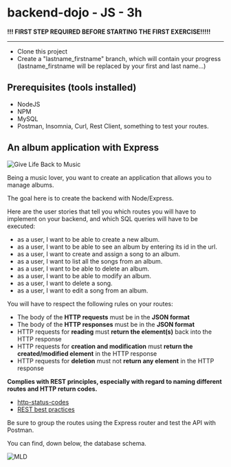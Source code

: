 # backend-dojo - JS - **3h**

**!!! FIRST STEP REQUIRED BEFORE STARTING THE FIRST EXERCISE!!!!!**

---

- Clone this project
- Create a "lastname_firstname" branch, which will contain your progress (lastname_firstname will be replaced by your first and last name...)

## Prerequisites (tools installed)

- NodeJS
- NPM
- MySQL
- Postman, Insomnia, Curl, Rest Client, something to test your routes.

## An album application with Express

![Give Life Back to Music](https://laughingsquid.com/wp-content/uploads/2013/05/givelifebacktomusic5.gif)

Being a music lover, you want to create an application that allows you to manage albums.

The goal here is to create the backend with Node/Express.

Here are the user stories that tell you which routes you will have to implement on your backend, and which SQL queries will have to be executed:

- as a user, I want to be able to create a new album.
- as a user, I want to be able to see an album by entering its id in the url.
- as a user, I want to create and assign a song to an album.
- as a user, I want to list all the songs from an album.
- as a user, I want to be able to delete an album.
- as a user, I want to be able to modify an album.
- as a user, I want to delete a song.
- as a user, I want to edit a song from an album.

You will have to respect the following rules on your routes:

- The body of the **HTTP requests** must be in the **JSON format**
- The body of the **HTTP responses** must be in the **JSON format**
- HTTP requests for **reading** must **return the element(s)** back into the HTTP response
- HTTP requests for **creation and modification** must **return the created/modified element** in the HTTP response
- HTTP requests for **deletion** must not **return any element** in the HTTP response

**Complies with REST principles, especially with regard to naming different routes and HTTP return codes.**

- [http-status-codes](https://restfulapi.net/http-status-codes/)
- [REST best practices](https://blog.mwaysolutions.com/2014/06/05/10-best-practices-for-better-restful-api/)

Be sure to group the routes using the Express router and test the API with Postman.

You can find, down below, the database schema.

![MLD](https://i.imgur.com/PDsSoEC.png)

